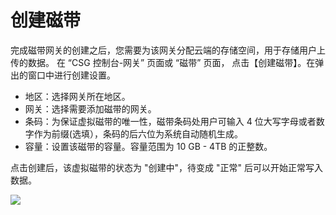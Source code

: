 # 创建磁带

完成磁带网关的创建之后，您需要为该网关分配云端的存储空间，用于存储用户上传的数据。
在 “CSG 控制台-网关” 页面或 “磁带” 页面， 点击【创建磁带】。在弹出的窗口中进行创建设置。

* 地区：选择网关所在地区。
* 网关：选择需要添加磁带的网关。
* 条码：为保证虚拟磁带的唯一性，磁带条码处用户可输入 4 位大写字母或者数字作为前缀(选填），条码的后六位为系统自动随机生成。
* 容量：设置该磁带的容量。容量范围为 10 GB - 4TB 的正整数。

点击创建后，该虚拟磁带的状态为 "创建中"，待变成 "正常" 后可以开始正常写入数据。

 ![](http://imgcache.tce.fsphere.cn/static/mc.qcloudimg.com/static/img/f0e858675e7683ae7f65fea4566910c7/image.png)   

